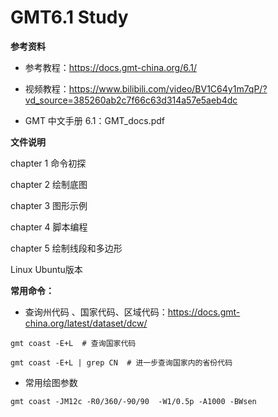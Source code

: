 # GMT6.1 Study

**参考资料**

- 参考教程：https://docs.gmt-china.org/6.1/

- 视频教程：https://www.bilibili.com/video/BV1C64y1m7qP/?vd_source=385260ab2c7f66c63d314a57e5aeb4dc
- GMT 中文手册 6.1：GMT_docs.pdf

**文件说明**

chapter 1 命令初探

chapter 2 绘制底图

chapter 3 图形示例

chapter 4 脚本编程

chapter 5 绘制线段和多边形

Linux Ubuntu版本



**常用命令：**

- 查询州代码 、国家代码、区域代码：https://docs.gmt-china.org/latest/dataset/dcw/

```shell
gmt coast -E+L  # 查询国家代码

gmt coast -E+L | grep CN  # 进一步查询国家内的省份代码
```

- 常用绘图参数 

```shell
gmt coast -JM12c -R0/360/-90/90  -W1/0.5p -A1000 -BWsen
```

